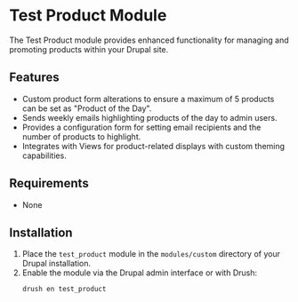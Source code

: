 # Test Product Module

The Test Product module provides enhanced functionality for managing and promoting products within your Drupal site.

## Features

- Custom product form alterations to ensure a maximum of 5 products can be set as "Product of the Day".
- Sends weekly emails highlighting products of the day to admin users.
- Provides a configuration form for setting email recipients and the number of products to highlight.
- Integrates with Views for product-related displays with custom theming capabilities.

## Requirements

- None

## Installation

1. Place the `test_product` module in the `modules/custom` directory of your Drupal installation.
2. Enable the module via the Drupal admin interface or with Drush:
   ```bash
   drush en test_product
